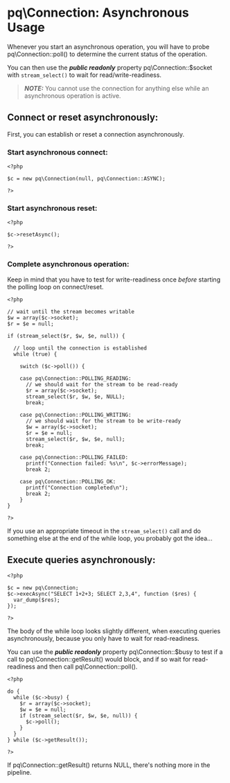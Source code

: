 # pq\Connection: Asynchronous Usage

Whenever you start an asynchronous operation, you will have to probe pq\Connection::poll() to determine the current status of the operation.

You can then use the ***public readonly*** property pq\Connection::$socket with ```stream_select()``` to wait for read/write-readiness.

> ***NOTE:***
You cannot use the connection for anything else while an asynchronous operation is active.

## Connect or reset asynchronously:

First, you can establish or reset a connection asynchronously.

### Start asynchronous connect:

	<?php
	
	$c = new pq\Connection(null, pq\Connection::ASYNC);
	
	?>

### Start asynchronous reset:

	<?php

	$c->resetAsync();

	?>

### Complete asynchronous operation:

Keep in mind that you have to test for write-readiness once *before* starting the polling loop on connect/reset.

	<?php
	
	// wait until the stream becomes writable
	$w = array($c->socket);
	$r = $e = null;
	
	if (stream_select($r, $w, $e, null)) {
	
	  // loop until the connection is established
	  while (true) {
	  
		switch ($c->poll()) {
		
		case pq\Connection::POLLING_READING:
		  // we should wait for the stream to be read-ready
		  $r = array($c->socket);
		  stream_select($r, $w, $e, NULL);
		  break;

		case pq\Connection::POLLING_WRITING:
		  // we should wait for the stream to be write-ready
		  $w = array($c->socket);
		  $r = $e = null;
		  stream_select($r, $w, $e, null);
		  break;

		case pq\Connection::POLLING_FAILED:
		  printf("Connection failed: %s\n", $c->errorMessage);
		  break 2;

		case pq\Connection::POLLING_OK:
		  printf("Connection completed\n");
		  break 2;
		}
	}
	
	?>


If you use an appropriate timeout in the ```stream_select()``` call and do something else at the end of the while loop, you probably got the idea...

## Execute queries asynchronously:

	<?php

	$c = new pq\Connection;
	$c->execAsync("SELECT 1+2+3; SELECT 2,3,4", function ($res) {
	  var_dump($res);
	});

	?>

The body of the while loop looks slightly different, when executing queries asynchronously, because you only have to wait for read-readiness.

You can use the ***public readonly*** property pq\Connection::$busy to test if a call to pq\Connection::getResult() would block, and if so wait for read-readiness and then call pq\Connection::poll().

	<?php

	do {
	  while ($c->busy) {
		$r = array($c->socket);
		$w = $e = null;
		if (stream_select($r, $w, $e, null)) {
		  $c->poll();
		}
	  }
	} while ($c->getResult());

	?>

If pq\Connection::getResult() returns NULL, there's nothing more in the pipeline.
